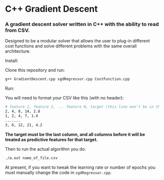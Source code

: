 # C++ Gradient Descent

### A gradient descent solver written in C++ with the ability to read from CSV. 

Designed to be a modular solver that allows the user to plug-in different cost functions and solve different problems
with the same overall architecture. 

Install:

Clone this repository and run:

```bash
g++ GradientDescent.cpp sgdRegressor.cpp CostFunction.cpp
```

Run:

You will need to format your CSV like this (with no header):

```bash
# feature 1, feature 2, ... feature N, target (this line won't be in the actual file)
2, 4, 8, 14, 2.8
1, 2, 4, 7, 1.4
.......
3, 6, 12, 21, 4.2
```

**The target must be the last column, and all columns before it will be treated as predictive features for that target.**

Then to run the actual algorithm you do:

```bash
./a.out name_of_file.csv
```

At present, if you want to tweak the learning rate or number of epochs you must manually change the code in `sgdRegressor.cpp`.
